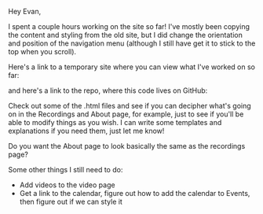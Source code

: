 Hey Evan,

I spent a couple hours working on the site so far! I've mostly been copying the content and styling from the old site, but I did change the orientation and position of the navigation menu (although I still have get it to stick to the top when you scroll).

Here's a link to a temporary site where you can view what I've worked on so far:

and here's a link to the repo, where this code lives on GitHub:

Check out some of the .html files and see if you can decipher what's going on in the Recordings and About page, for example, just to see if you'll be able to modify things as you wish. I can write some templates and explanations if you need them, just let me know!

Do you want the About page to look basically the same as the recordings page? 

Some other things I still need to do:
- Add videos to the video page
- Get a link to the calendar, figure out how to add the calendar to Events, then figure out if we can style it
